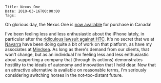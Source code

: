     Title: Nexus One
    Date: 2010-03-16T00:00:00
    Tags:

Oh glorious day, the Nexus One is [now available][1] for purchase in Canada!

I've been feeling less and less enthusiastic about the iPhone lately, in particular after the [ridiculous lawsuit against HTC][2]. It's no secret that we at [Navarra][3] have been doing quite a bit of work on that platform, as have my associates at [Mindsea][4]. As long as there's demand from our clients, that won't change, but as an individual I'm feeling less and less enthusiastic about supporting a company that (through its actions) demonstrates hostility to the ideals of autonomy and innovation that I hold dear. Now that an attractive alternative is available on reasonable terms, I'm seriously considering switching horses in the not-too-distant future.

[1]: http://googlenexusoneboard.blogspot.com/2010/03/nexus-one-now-compatible-with-at-3g.html
[2]: http://lwn.net/Articles/376793/
[3]: http://navarra.ca
[4]: http://mindsea.ca
